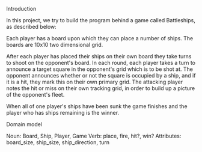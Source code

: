 Introduction

In this project, we try to build the program behind a game called Battleships, as described below:

Each player has a board upon which they can place a number of ships. The boards are 10x10 two dimensional grid.

After each player has placed their ships on their own board they take turns to shoot on the opponent's board. In each round, each player takes a turn to announce a target square in the opponent's grid which is to be shot at. The opponent announces whether or not the square is occupied by a ship, and if it is a hit, they mark this on their own primary grid. The attacking player notes the hit or miss on their own tracking grid, in order to build up a picture of the opponent's fleet.

When all of one player's ships have been sunk the game finishes and the player who has ships remaining is the winner.

Domain model

Noun: Board, Ship, Player, Game
Verb: place, fire, hit?, win?
Attributes: board_size, ship_size, ship_direction, turn
